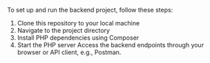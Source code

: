 To set up and run the backend project, follow these steps:

1. Clone this repository to your local machine
2. Navigate to the project directory
3. Install PHP dependencies using Composer
4. Start the PHP server
Access the backend endpoints through your browser or API client, e.g., Postman.
